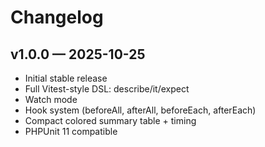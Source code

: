 # Changelog

## v1.0.0 — 2025-10-25

- Initial stable release
- Full Vitest-style DSL: describe/it/expect
- Watch mode
- Hook system (beforeAll, afterAll, beforeEach, afterEach)
- Compact colored summary table + timing
- PHPUnit 11 compatible
